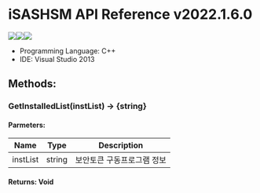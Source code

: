 # iSASHSM API Reference v2022.1.6.0

<img src="https://img.shields.io/badge/C++-white?style=flat-square&logo=C%2B%2B&logoColor=00599C"/><img src="https://img.shields.io/badge/Visual Studio 2013-white?style=flat-square&logo=visualstudio&logoColor=5C2D91"/><img src="https://img.shields.io/badge/Delphi-white?style=flat-square&logo=delphi&logoColor=EE1F35"/>

+ Programming Language: C++
+ IDE: Visual Studio 2013

## Methods:

### GetInstalledList(instList) → {string}

#### Parmeters:

Name|Type|Description
---|---|---
instList|string|보안토큰 구동프로그램 정보

#### Returns: Void
